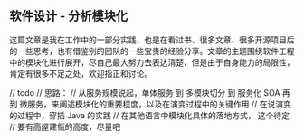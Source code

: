 
## 软件设计 - 分析模块化

这篇文章是我在工作中的一部分实践，也是在看过书、很多文章、很多开源项目后的一些思考，也有借鉴别的团队的一些宝贵的经验分享。文章的主题围绕软件工程中的模块化进行展开，尽自己最大努力去表达清楚，但是由于自身能力的局限性，肯定有很多不足之处，欢迎指正和讨论。

// todo
// 思路：
//   从服务规模说起，单体服务 到 多模块切分 到 服务化 SOA 再到 微服务，来阐述模块化的重要程度，以及在演变过程中的关键作用
//   在说演变的过程中，穿插 Java 的实践
//   在其他语言中模块化具体的落地方式， 这个待定
//   要有高屋建瓴的高度，尽量吧
